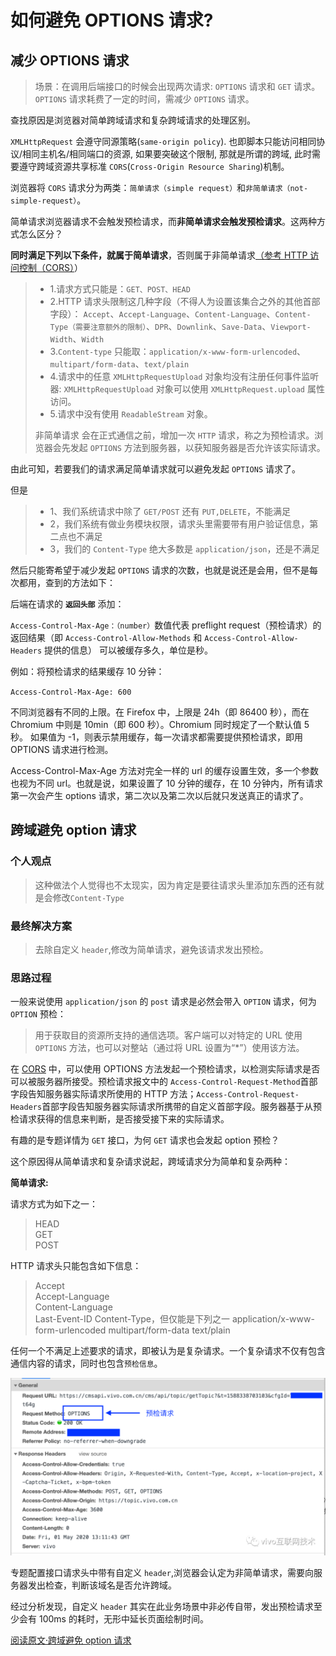 <!--
 * @Description: 面试文件夹
 * @Author: xiehuaqiang
 * @FilePath: /kaka-blog/src/docs/kaka/js/options.md
 * @Date: 2021-06-16 10:28:10
 * @LastEditTime: 2021-06-16 17:32:47
-->

# 如何避免 OPTIONS 请求?

## 减少 OPTIONS 请求

> 场景：在调用后端接口的时候会出现两次请求: `OPTIONS` 请求和 `GET` 请求。`OPTIONS` 请求耗费了一定的时间，需减少 `OPTIONS` 请求。

查找原因是浏览器对简单跨域请求和复杂跨域请求的处理区别。

`XMLHttpRequest` 会遵守同源策略(`same-origin policy`). 也即脚本只能访问相同协议/相同主机名/相同端口的资源, 如果要突破这个限制, 那就是所谓的跨域, 此时需要遵守跨域资源共享标准 `CORS`(`Cross-Origin Resource Sharing`)机制。

浏览器将 `CORS` 请求分为两类：`简单请求（simple request）`和`非简单请求（not-simple-request）`。

简单请求浏览器请求不会触发预检请求，而**非简单请求会触发预检请求**。这两种方式怎么区分？

**同时满足下列以下条件，就属于简单请求**，否则属于非简单请求[（参考 HTTP 访问控制（CORS）](https://developer.mozilla.org/zh-CN/docs/Web/HTTP/Access_control_CORS)）

> - 1.请求方式只能是：`GET、POST、HEAD`
> - 2.HTTP 请求头限制这几种字段（不得人为设置该集合之外的其他首部字段）：
>   `Accept`、`Accept-Language`、`Content-Language`、`Content-Type（需要注意额外的限制）`、`DPR`、`Downlink`、`Save-Data`、`Viewport-Width`、`Width`
> - 3.`Content-type` 只能取：`application/x-www-form-urlencoded`、`multipart/form-data`、`text/plain`
> - 4.请求中的任意 `XMLHttpRequestUpload` 对象均没有注册任何事件监听器: `XMLHttpRequestUpload` 对象可以使用 `XMLHttpRequest.upload` 属性访问。
> - 5.请求中没有使用 `ReadableStream` 对象。
>
> 非简单请求 会在正式通信之前，增加一次 `HTTP` 请求，称之为预检请求。浏览器会先发起 `OPTIONS` 方法到服务器，以获知服务器是否允许该实际请求。

由此可知，若要我们的请求满足简单请求就可以避免发起 `OPTIONS` 请求了。

但是

> - 1、我们系统请求中除了 `GET/POST` 还有 `PUT,DELETE`，不能满足
> - 2，我们系统有做业务模块权限，请求头里需要带有用户验证信息，第二点也不满足
> - 3，我们的 `Content-Type` 绝大多数是 `application/json`，还是不满足

然后只能寄希望于减少发起 `OPTIONS` 请求的次数，也就是说还是会用，但不是每次都用，查到的方法如下：

后端在请求的 **`返回头部`** 添加：

`Access-Control-Max-Age：（number）`数值代表 preflight request（预检请求）的返回结果（即 `Access-Control-Allow-Methods` 和 `Access-Control-Allow-Headers` 提供的信息） 可以被缓存多久，单位是秒。

例如：将预检请求的结果缓存 10 分钟：

`Access-Control-Max-Age: 600`

不同浏览器有不同的上限。在 Firefox 中，上限是 24h（即 86400 秒），而在 Chromium 中则是 10min（即 600 秒）。Chromium 同时规定了一个默认值 5 秒。
如果值为 -1，则表示禁用缓存，每一次请求都需要提供预检请求，即用 OPTIONS 请求进行检测。

Access-Control-Max-Age 方法对完全一样的 url 的缓存设置生效，多一个参数也视为不同 url。也就是说，如果设置了 10 分钟的缓存，在 10 分钟内，所有请求第一次会产生 options 请求，第二次以及第二次以后就只发送真正的请求了。

## 跨域避免 option 请求

### 个人观点

> 这种做法个人觉得也不太现实，因为肯定是要往请求头里添加东西的还有就是会修改`Content-Type`

### 最终解决方案

> 去除自定义 `header`,修改为简单请求，避免该请求发出预检。

### 思路过程

一般来说使用 `application/json` 的 `post` 请求是必然会带入 `OPTION` 请求，何为 `OPTION` 预检：

> 用于获取目的资源所支持的通信选项。客户端可以对特定的 URL 使用 `OPTIONS` 方法，也可以对整站（通过将 URL 设置为“\*”）使用该方法。

在 [CORS](https://developer.mozilla.org/zh-CN/docs/Web/HTTP/Access_control_CORS) 中，可以使用 OPTIONS 方法发起一个预检请求，以检测实际请求是否可以被服务器所接受。预检请求报文中的 `Access-Control-Request-Method`首部字段告知服务器实际请求所使用的 HTTP 方法；`Access-Control-Request-Headers`首部字段告知服务器实际请求所携带的自定义首部字段。服务器基于从预检请求获得的信息来判断，是否接受接下来的实际请求。

有趣的是专题详情为 `GET` 接口，为何 `GET` 请求也会发起 option 预检？

这个原因得从简单请求和复杂请求说起，跨域请求分为简单和复杂两种：

**简单请求:**

请求方式为如下之一：

> HEAD  
> GET  
> POST

HTTP 请求头只能包含如下信息：

> Accept  
> Accept-Language  
> Content-Language  
> Last-Event-ID
> Content-Type，但仅能是下列之一
> application/x-www-form-urlencoded
> multipart/form-data
> text/plain

任何一个不满足上述要求的请求，即被认为是复杂请求。一个复杂请求不仅有包含通信内容的请求，同时也包含`预检信息`。

![OPTIONS请求](https://raw.githubusercontent.com/Popxie/kaka-img-repo/master/img/daily-notes/13_OPTIONS请求.png)

专题配置接口请求头中带有自定义 `header`,浏览器会认定为非简单请求，需要向服务器发出检查，判断该域名是否允许跨域。

经过分析发现，自定义 `header` 其实在此业务场景中非必传自带，发出预检请求至少会有 100ms 的耗时，无形中延长页面绘制时间。

[阅读原文·跨域避免 option 请求](https://mp.weixin.qq.com/s/6gtVR0nVNcZvREjwftZgzA)
